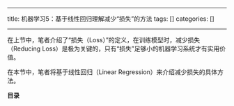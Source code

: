 
--- 
title:  机器学习5：基于线性回归理解减少“损失”的方法 
tags: []
categories: [] 

---
在上节中，笔者介绍了“损失（Loss）”的定义，在训练模型时，减少损失（Reducing Loss）是极为关键的，只有“损失”足够小的机器学习系统才有实用价值。

在本节中，笔者将基于线性回归（Linear Regression）来介绍减少损失的具体方法。

**目录**




